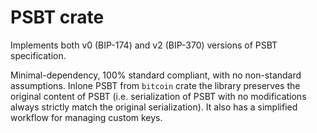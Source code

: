 # PSBT crate

Implements both v0 (BIP-174) and v2 (BIP-370) versions of PSBT specification.

Minimal-dependency, 100% standard compliant, with no non-standard assumptions.
Inlone PSBT from `bitcoin` crate the library preserves the original content of 
PSBT (i.e. serialization of PSBT with no modifications always strictly match the
original serialization). It also has a simplified workflow for managing custom
keys.
